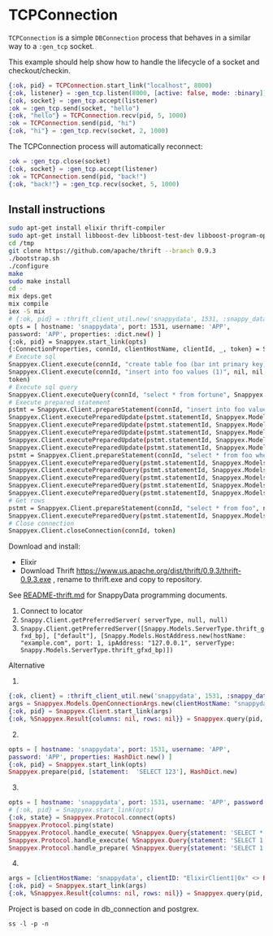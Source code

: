 TCPConnection
=============

`TCPConnection` is a simple `DBConnection` process that behaves in a
similar way to a `:gen_tcp` socket.

This example should help show how to handle the lifecycle of a socket
and checkout/checkin.

```elixir
{:ok, pid} = TCPConnection.start_link("localhost", 8000)
{:ok, listener} = :gen_tcp.listen(8000, [active: false, mode: :binary])
{:ok, socket} = :gen_tcp.accept(listener)
:ok = :gen_tcp.send(socket, "hello")
{:ok, "hello"} = TCPConnection.recv(pid, 5, 1000)
:ok = TCPConnection.send(pid, "hi")
{:ok, "hi"} = :gen_tcp.recv(socket, 2, 1000)
```
The TCPConnection process will automatically reconnect:
```elixir
:ok = :gen_tcp.close(socket)
{:ok, socket} = :gen_tcp.accept(listener)
:ok = TCPConnection.send(pid, "back!")
{:ok, "back!"} = :gen_tcp.recv(socket, 5, 1000)
```

## Install instructions

```bash
sudo apt-get install elixir thrift-compiler
sudo apt-get install libboost-dev libboost-test-dev libboost-program-options-dev libevent-dev automake libtool flex bison pkg-config g++ libssl-dev 
cd /tmp 
git clone https://github.com/apache/thrift --branch 0.9.3
./bootstrap.sh
./configure 
make 
sudo make install
cd - 
mix deps.get
mix compile 
iex -S mix
# {:ok, pid} = :thrift_client_util.new('snappydata', 1531, :snappy_data_service_thrift, [])
opts = [ hostname: 'snappydata', port: 1531, username: 'APP',
password: 'APP', properties: :dict.new() ]
{:ok, pid} = Snappyex.start_link(opts)
{:ConnectionProperties, connId, clientHostName, clientId, _, token} = Snappyex.Client.openConnection(Snappyex.Models.OpenConnectionArgs.new(clientHostName: 'snappydata', clientID: "ElixirClient1|0x" <> Base.encode16(inspect self), userName: 'APP', password: 'APP',  security: Snappyex.Models.SecurityMechanism.plain,  tokenSize: 16, useStringForDecimal: false, properties: :dict.new()))
# Execute sql
Snappyex.Client.execute(connId, "create table foo (bar int primary key)", nil, nil, token)
Snappyex.Client.execute(connId, "insert into foo values (1)", nil, nil,
token)
# Execute sql query
Snappyex.Client.executeQuery(connId, "select * from fortune", Snappyex.Models.StatementAttrs.new(pendingTransactionAttrs: HashDict.new), token)
# Execute prepared statement
pstmt = Snappyex.Client.prepareStatement(connId, "insert into foo values (?)", nil, nil, token)
Snappyex.Client.executePreparedUpdate(pstmt.statementId, Snappyex.Models.Row.new(values: [Snappyex.Models.ColumnValue.new(i32_val: 1)]), token)
Snappyex.Client.executePreparedUpdate(pstmt.statementId, Snappyex.Models.Row.new(values: [Snappyex.Models.ColumnValue.new(i32_val: 2)]), token)
Snappyex.Client.executePreparedUpdate(pstmt.statementId, Snappyex.Models.Row.new(values: [Snappyex.Models.ColumnValue.new(i32_val: 3)]), token)
Snappyex.Client.executePreparedUpdate(pstmt.statementId, Snappyex.Models.Row.new(values: [Snappyex.Models.ColumnValue.new(i32_val: 4)]), token)
Snappyex.Client.executePreparedUpdate(pstmt.statementId, Snappyex.Models.Row.new(values: [Snappyex.Models.ColumnValue.new(i32_val: 5)]), token)
pstmt = Snappyex.Client.prepareStatement(connId, "select * from foo where bar=?", nil, nil, token)
Snappyex.Client.executePreparedQuery(pstmt.statementId, Snappyex.Models.Row.new(values: [Snappyex.Models.ColumnValue.new(i32_val: 1)]), token)
Snappyex.Client.executePreparedQuery(pstmt.statementId, Snappyex.Models.Row.new(values: [Snappyex.Models.ColumnValue.new(i32_val: 2)]), token)
Snappyex.Client.executePreparedQuery(pstmt.statementId, Snappyex.Models.Row.new(values: [Snappyex.Models.ColumnValue.new(i32_val: 3)]), token)
Snappyex.Client.executePreparedQuery(pstmt.statementId, Snappyex.Models.Row.new(values: [Snappyex.Models.ColumnValue.new(i32_val: 4)]), token)
Snappyex.Client.executePreparedQuery(pstmt.statementId, Snappyex.Models.Row.new(values: [Snappyex.Models.ColumnValue.new(i32_val: 5)]), token)
# Get rows
pstmt = Snappyex.Client.prepareStatement(connId, "select * from foo", nil, nil, token)
Snappyex.Client.executePreparedQuery(pstmt.statementId, Snappyex.Models.Row.new(values: []), token)  
# Close connection
Snappyex.Client.closeConnection(connId, token)
```
Download and install:

* Elixir
* Download Thrift https://www.us.apache.org/dist/thrift/0.9.3/thrift-0.9.3.exe 
, rename to thrift.exe and copy to repository.

See [README-thrift.md](https://github.com/SnappyDataInc/snappydata/blob/master/snappy-tools/README-thrift.md) for SnappyData programming documents.

1. Connect to locator
2. `Snappy.Client.getPreferredServer(
      serverType, null, null)`
3. `Snappy.Client.getPreferredServer([Snappy.Models.ServerType.thrift_gfxd_bp], ["default"], [Snappy.Models.HostAddress.new(hostName: "example.com", port: 1, ipAddress: "127.0.0.1", serverType: Snappy.Models.ServerType.thrift_gfxd_bp)])`

Alternative

1.
```elixir
{:ok, client} = :thrift_client_util.new('snappydata', 1531, :snappy_data_service_thrift, [])
args = Snappyex.Models.OpenConnectionArgs.new(clientHostName: "snappydata", clientID: "ElixirClient1|0x" <> Base.encode16(inspect self), port: 1531, userName: "APP", password: "APP",  security: Snappyex.Models.SecurityMechanism.plain,  tokenSize: 16, useStringForDecimal: false, properties: :dict.new())
{:ok, pid} = Snappyex.Client.start_link(args)
{:ok, %Snappyex.Result{columns: nil, rows: nil}} = Snappyex.query(pid, 'SELECT 1', HashDict.new, [])
```
2.
```elixir
opts = [ hostname: 'snappydata', port: 1531, username: 'APP',
password: 'APP', properties: HashDict.new() ]
{:ok, pid} = Snappyex.start_link(opts)
Snappyex.prepare(pid, [statement:  'SELECT 123'], HashDict.new)
```
3.
```elixir
opts = [ hostname: 'snappydata', port: 1531, username: 'APP', password: 'APP', properties: :dict.new]
# {:ok, pid} = Snappyex.start_link(opts)
{:ok, state} = Snappyex.Protocol.connect(opts)
Snappyex.Protocol.ping(state)
Snappyex.Protocol.handle_execute( %Snappyex.Query{statement: 'SELECT * FROM NEWTABLE'}, HashDict.new, [], state)
Snappyex.Protocol.handle_execute( %Snappyex.Query{statement: 'SELECT 1'}, HashDict.new, [], state)
Snappyex.Protocol.handle_prepare( %Snappyex.Query{statement: 'SELECT 1'}, %{}, state)
```
4.
```elixir
args = [clientHostName: 'snappydata', clientID: "ElixirClient1|0x" <> Base.encode16(inspect self), port: 1531, userName: "APP", password: "APP",  security: Snappyex.Models.SecurityMechanism.plain,  tokenSize: 16, useStringForDecimal: false, properties: :dict.new()]
{:ok, pid} = Snappyex.start_link(args)
{:ok, %Snappyex.Result{columns: nil, rows: nil}} = Snappyex.query(pid, 'SELECT 1', HashDict.new, [])
```

Project is based on code in db_connection and postgrex.

```
ss -l -p -n
```
